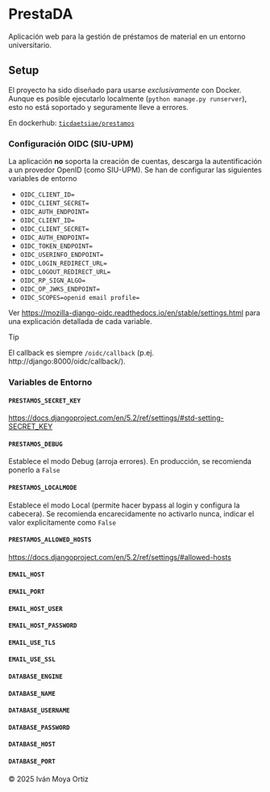 # PrestaDA
Aplicación web para la gestión de préstamos de material en un entorno universitario.

## Setup
El proyecto ha sido diseñado para usarse _exclusivamente_ con Docker. Aunque es posible ejecutarlo localmente (`python manage.py runserver`), esto no está soportado y seguramente lleve a errores. 

En dockerhub: [`ticdaetsiae/prestamos`](https://hub.docker.com/repository/docker/ticdaetsiae/prestamos) 

### Configuración OIDC (SIU-UPM)
La aplicación **no** soporta la creación de cuentas, descarga la autentificación a un provedor OpenID (como SIU-UPM). Se han de configurar las siguientes variables de entorno
- `OIDC_CLIENT_ID=` 
- `OIDC_CLIENT_SECRET=`
- `OIDC_AUTH_ENDPOINT=`
- `OIDC_CLIENT_ID=`
- `OIDC_CLIENT_SECRET=`
- `OIDC_AUTH_ENDPOINT=`
- `OIDC_TOKEN_ENDPOINT=`
- `OIDC_USERINFO_ENDPOINT=`
- `OIDC_LOGIN_REDIRECT_URL=`
- `OIDC_LOGOUT_REDIRECT_URL=`
- `OIDC_RP_SIGN_ALGO=`
- `OIDC_OP_JWKS_ENDPOINT=`
- `OIDC_SCOPES=openid email profile=`

Ver https://mozilla-django-oidc.readthedocs.io/en/stable/settings.html para una explicación detallada de cada variable.

> [!TIP]
> El callback es siempre `/oidc/callback` (p.ej. http://django:8000/oidc/callback/).

### Variables de Entorno

#### `PRESTAMOS_SECRET_KEY` 
https://docs.djangoproject.com/en/5.2/ref/settings/#std-setting-SECRET_KEY

#### `PRESTAMOS_DEBUG`
Establece el modo Debug (arroja errores). En producción, se recomienda ponerlo a `False`

#### `PRESTAMOS_LOCALMODE`
Establece el modo Local (permite hacer bypass al login y configura la cabecera). Se recomienda encarecidamente no activarlo nunca, indicar el valor explicítamente como `False`

#### `PRESTAMOS_ALLOWED_HOSTS`
https://docs.djangoproject.com/en/5.2/ref/settings/#allowed-hosts

#### `EMAIL_HOST`
#### `EMAIL_PORT`
#### `EMAIL_HOST_USER`
#### `EMAIL_HOST_PASSWORD`
#### `EMAIL_USE_TLS`
#### `EMAIL_USE_SSL`
#### `DATABASE_ENGINE`
#### `DATABASE_NAME`
#### `DATABASE_USERNAME`
#### `DATABASE_PASSWORD`
#### `DATABASE_HOST`
#### `DATABASE_PORT`




&copy; 2025 Iván Moya Ortiz
